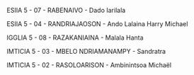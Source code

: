 ESIIA 5 - 07 - RABENAIVO - Dado Iarilala

ESIIA 5 - 04 - RANDRIAJAOSON - Ando Lalaina Harry Michael

IGGLIA 5 - 08 - RAZAKANIAINA - Malala Hanta

IMTICIA 5 - 03 -  MBELO NDRIAMANAMPY - Sandratra

IMTICIA 5 - 02 - RASOLOARISON - Ambinintsoa Michaël